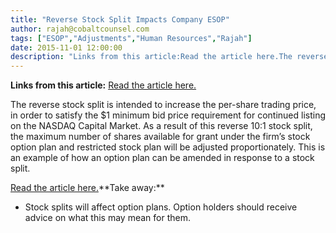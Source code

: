 ```yaml
---
title: "Reverse Stock Split Impacts Company ESOP"
author: rajah@cobaltcounsel.com
tags: ["ESOP","Adjustments","Human Resources","Rajah"]
date: 2015-11-01 12:00:00
description: "Links from this article:Read the article here.The reverse stock split is intended to increase the per-share trading price, in order to satisfy the $..."
---
```


**Links from this article:**
[Read the article here.](http://www.semiconductor-today.com/news_items/2014/AUG/ASCENT_260814.shtml?)

The reverse stock split is intended to increase the per-share trading price, in order to satisfy the $1 minimum bid price requirement for continued listing on the NASDAQ Capital Market. As a result of this reverse 10:1 stock split, the maximum number of shares available for grant under the firm’s stock option plan and restricted stock plan will be adjusted proportionately. This is an example of how an option plan can be amended in response to a stock split.

[Read the article here.](http://www.semiconductor-today.com/news_items/2014/AUG/ASCENT_260814.shtml?)**Take away:**
- Stock splits will affect option plans. Option holders should receive advice on what this may mean for them.

 
